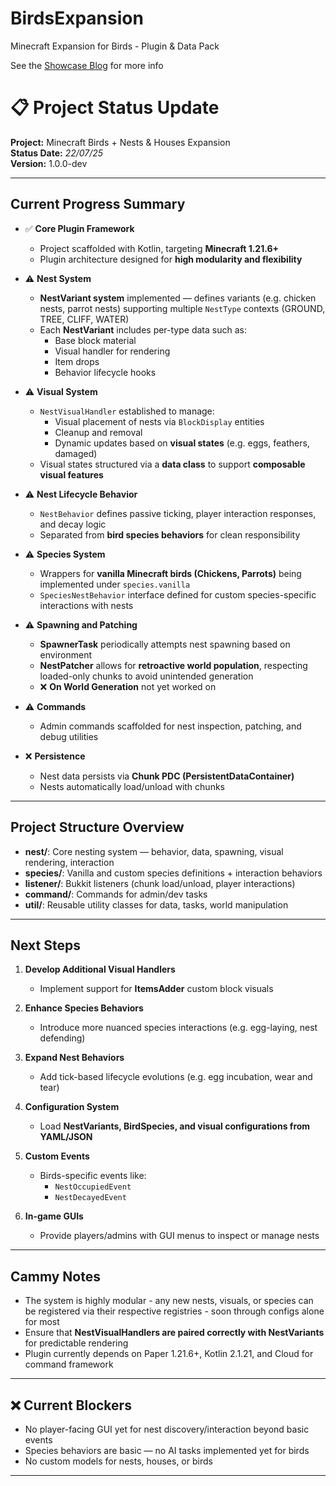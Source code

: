 # BirdsExpansion
Minecraft Expansion for Birds - Plugin &amp; Data Pack

See the [Showcase Blog](https://daffodil-bead-1f1.notion.site/Birds-Expansion-2409053ce4c28067a3c3ee66e076fa7a?pvs=74) for more info

# 📋 Project Status Update

**Project:** Minecraft Birds + Nests & Houses Expansion  
**Status Date:** *22/07/25*  
**Version:** 1.0.0-dev

---

## Current Progress Summary

- ✅ **Core Plugin Framework**
    - Project scaffolded with Kotlin, targeting **Minecraft 1.21.6+**
    - Plugin architecture designed for **high modularity and flexibility**

- ⚠️ **Nest System**
    - **NestVariant system** implemented — defines variants (e.g. chicken nests, parrot nests) supporting multiple `NestType` contexts (GROUND, TREE, CLIFF, WATER)
    - Each **NestVariant** includes per-type data such as:
        - Base block material
        - Visual handler for rendering
        - Item drops
        - Behavior lifecycle hooks

- ⚠️ **Visual System**
    - `NestVisualHandler` established to manage:
        - Visual placement of nests via `BlockDisplay` entities
        - Cleanup and removal
        - Dynamic updates based on **visual states** (e.g. eggs, feathers, damaged)
    - Visual states structured via a **data class** to support **composable visual features**

- ⚠️ **Nest Lifecycle Behavior**
    - `NestBehavior` defines passive ticking, player interaction responses, and decay logic
    - Separated from **bird species behaviors** for clean responsibility

- ⚠️ **Species System**
    - Wrappers for **vanilla Minecraft birds (Chickens, Parrots)** being implemented under `species.vanilla`
    - `SpeciesNestBehavior` interface defined for custom species-specific interactions with nests

- ⚠️ **Spawning and Patching**
    - **SpawnerTask** periodically attempts nest spawning based on environment
    - **NestPatcher** allows for **retroactive world population**, respecting loaded-only chunks to avoid unintended generation
    - ❌ **On World Generation** not yet worked on

- ⚠️ **Commands**
    - Admin commands scaffolded for nest inspection, patching, and debug utilities

- ❌ **Persistence**
    - Nest data persists via **Chunk PDC (PersistentDataContainer)**
    - Nests automatically load/unload with chunks

---

## Project Structure Overview

- **nest/**: Core nesting system — behavior, data, spawning, visual rendering, interaction
- **species/**: Vanilla and custom species definitions + interaction behaviors
- **listener/**: Bukkit listeners (chunk load/unload, player interactions)
- **command/**: Commands for admin/dev tasks
- **util/**: Reusable utility classes for data, tasks, world manipulation

---

## Next Steps

1. **Develop Additional Visual Handlers**
    - Implement support for **ItemsAdder** custom block visuals

2. **Enhance Species Behaviors**
    - Introduce more nuanced species interactions (e.g. egg-laying, nest defending)

3. **Expand Nest Behaviors**
    - Add tick-based lifecycle evolutions (e.g. egg incubation, wear and tear)

4. **Configuration System**
    - Load **NestVariants, BirdSpecies, and visual configurations from YAML/JSON**

5. **Custom Events**
    -  Birds-specific events like:
        - `NestOccupiedEvent`
        - `NestDecayedEvent`

6. **In-game GUIs**
    - Provide players/admins with GUI menus to inspect or manage nests

---

## Cammy Notes

- The system is highly modular - any new nests, visuals, or species can be registered via their respective registries - soon through configs alone for most
- Ensure that **NestVisualHandlers are paired correctly with NestVariants** for predictable rendering
- Plugin currently depends on Paper 1.21.6+, Kotlin 2.1.21, and Cloud for command framework

---

## ❌ Current Blockers

- No player-facing GUI yet for nest discovery/interaction beyond basic events
- Species behaviors are basic — no AI tasks implemented yet for birds
- No custom models for nests, houses, or birds

---
